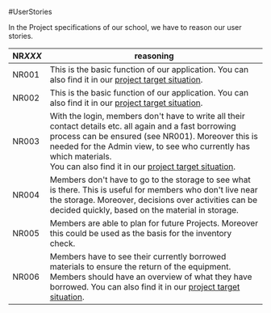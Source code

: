 #UserStories 

In the Project specifications of our school, we have to reason our user stories.

| NR*XXX* | reasoning                                                                                                                                                                                                                                                                                                         |
| ------- | ----------------------------------------------------------------------------------------------------------------------------------------------------------------------------------------------------------------------------------------------------------------------------------------------------------------- |
| NR001   | This is the basic function of our application. You can also find it in our [project target situation](./TargetSituation.md).                                                                                                                                                                                      |
| NR002   | This is the basic function of our application. You can also find it in our [project target situation](./TargetSituation).                                                                                                                                                                                         |
| NR003   | With the login, members don't have to write all their contact details etc. all again and a fast borrowing process can be ensured (see NR001). Moreover this is needed for the Admin view, to see who currently has which materials. <br>You can also find it in our [project target situation](./TargetSituation). |
| NR004   | Members don't have to go to the storage to see what is there. This is useful for members who don't live near the storage. Moreover, decisions over activities can be decided quickly, based on the material in storage.                                                                                         |
| NR005   | Members are able to plan for future Projects. Moreover this could be used as the basis for the inventory check.                                                                                                                                                                                                    |
| NR006   | Members have to see their currently borrowed materials to ensure the return of the equipment. Members should have an overview of what they have borrowed. You can also find it in our [project target situation](./TargetSituation).                                                                             |

